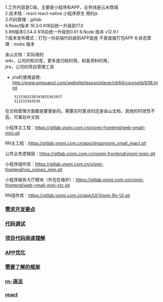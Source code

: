 1.工作内容是C端，主要是小程序和APP，业务线是云米商城  
2.技术栈：react  react-native 小程序原生 用的js  
3.代码管理：gitlab  
4.React版本 16.3.0  618后统一升级到17.0   
5.RN版本0.54.4    618后统一升级到0.61 
6.Node 版本 v12.9.1  
7.版本发布模式：打包一份前端代码放到APP底座 不是直接打包APP 
8.状态管理：mobx 版本  

金山文档：实际用的  
wiki，公司的知识库，更多是归档时用，和查资料时用，  
jira，公司的项目管理工具  
- jira的使用姿势: http://www.pmquanzi.com/website/lesson/player/id/64/courseId/938.html  

```十六 0x
    3133383238343835363937
    313233343536 
```
在文档管理方面都是要更新的。需要实时更进的还是金山文档，其他的时效性不高，可事后补文档 


小程序主工程：https://gitlab.viomi.com.cn/viomi-frontend/web-vmall-mini.git

RN主工程：https://gitlab.viomi.com.cn/app/shop/viomi_vmall_react.git

公共业务逻辑层：https://gitlab.viomi.com.cn/viomi-frontend/viomi-logic.git

小程序组件库：https://gitlab.viomi.com.cn/viomi-frontend/vio_comps_mini.git

小程序服务大厅模块（外包在维护）：https://gitlab.viomi.com.cn/viomi-frontend/web-vmall-mini-ctc.git

RN组件库：https://gitlab.viomi.com.cn/app/UI/Viomi-Rn-UI.git






### [需求开发要点](./需求开发要点.md)
### [代码调试](./调试要点.md)
### [项目代码阅读理解](./项目代码阅读理解.md)
### [APP优化](./APP优化.md)
### [需要了解的框架](./需要了解的框架.md)
### [rn-语法](./rn-语法.md)
### [react](./react.md)



